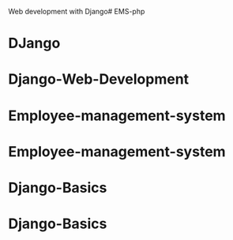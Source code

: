 Web development with Django# EMS-php
# DJango
# Django-Web-Development
# Employee-management-system
# Employee-management-system
# Django-Basics
# Django-Basics
